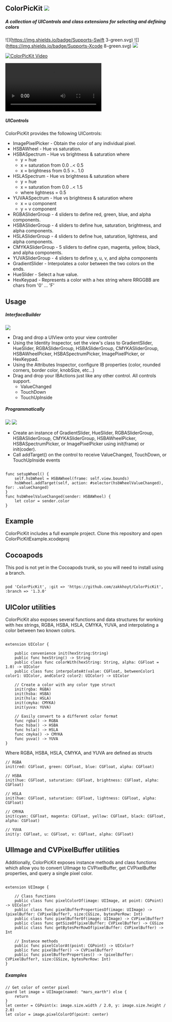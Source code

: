 ## ColorPicKit ![](https://img.shields.io/badge/Version-1.3.0-green.svg)

##### A collection of UIControls and class extensions for selecting and defining colors

![](https://img.shields.io/badge/Supports-Swift 3-green.svg)
![](https://img.shields.io/badge/Supports-Xcode 8-green.svg)
![](https://img.shields.io/badge/Supports-Cocoapods-green.svg)  

[![ColorPicKit Video](http://i.imgur.com/Mxuv4EO.png)](https://www.youtube.com/watch?v=7y1uZWaqHRM)


![](https://zippy.gfycat.com/BlandSpeedyCoyote.webm)  

##### UIControls

ColorPicKit provides the following UIControls:
* ImagePixelPicker - Obtain the color of any individual pixel.
* HSBAWheel - Hue vs saturation.
* HSBASpectrum - Hue vs brightness & saturation where
    * y = hue
    * x = saturation from 0.0 ..< 0.5
    * x = brightness from 0.5 >.. 1.0
* HSLASpectrum - Hue vs brightness & saturation where
    * y = hue
    * x = saturation from 0.0 ..< 1.5
    * where lightness = 0.5
* YUVAASpectrum - Hue vs brightness & saturation where
    * x = u component
    * y = v component
* RGBASliderGroup - 4 sliders to define red, green, blue, and alpha components.
* HSBASliderGroup - 4 sliders to define hue, saturation, brightness, and alpha components.
* HSLASliderGroup - 4 sliders to define hue, saturation, lightness, and alpha components.
* CMYKASliderGroup - 5 sliders to define cyan, magenta, yellow, black, and alpha components.
* YUVASliderGroup - 4 sliders to define y, u, v, and alpha components
* GradientSlider - Interpolates a color between the two colors on the ends.
* HueSlider - Select a hue value.
* HexKeypad - Represents a color with a hex string where RRGGBB are chars from '0' ... 'F'

## Usage

##### InterfaceBuilder
![](https://img.shields.io/badge/Supports-UIControl-green.svg)
- Drag and drop a UIView onto your view controller
- Using the Identity Inspector, set the view's class to GradientSlider, HueSlider, RGBASliderGroup, HSBASliderGroup, CMYKASliderGroup, HSBAWheelPicker, HSBASpectrumPicker, ImagePixelPicker, or HexKeypad.
- Using the Attributes Inspector, configure IB properties (color, rounded corners, border color, knobSize, etc...)
- Drag and drop your IBActions just like any other control. All controls support.
  - ValueChanged
  - TouchDown
  - TouchUpInside

##### Programmatically
![](https://img.shields.io/badge/Supports-init%28frame%29-green.svg)
![](https://img.shields.io/badge/Supports-init%28coder%29-green.svg)  

- Create an instance of GradientSlider, HueSlider, RGBASliderGroup, HSBASliderGroup, CMYKASliderGroup, HSBAWheelPicker, HSBASpectrumPicker, or ImagePixelPicker using init(frame) or init(coder).
- Call addTarget() on the control to receive ValueChanged, TouchDown, or TouchUpInside events

````

func setupWheel() {
    self.hsbWheel = HSBAWheel(frame: self.view.bounds)
    hsbWheel.addTarget(self, action: #selector(hsbWheelValueChanged), for: .valueChanged)
}
func hsbWheelValueChanged(sender: HSBAWheel) {
    let color = sender.color
}

````


## Example

ColorPicKit includes a full example project. Clone this repository and open ColorPicKitExample.xcodeproj

## Cocoapods

This pod is not yet in the Cocoapods trunk, so you will need to install using a branch.

````

pod 'ColorPicKit', :git => 'https://github.com/zakkhoyt/ColorPicKit', :branch => '1.3.0'

````

## UIColor utilities

ColorPicKit also exposes several functions and data structures for working with hex strings, RGBA, HSBA, HSLA, CMYKA, YUVA, and interpolating a color between two known colors.

````

extension UIColor {

    public convenience init(hexString:String)
    public func hexString() -> String
    public class func colorWith(hexString: String, alpha: CGFloat = 1.0) -> UIColor
    public class func interpolateAt(value: CGFloat, betweenColor1 color1: UIColor, andColor2 color2: UIColor) -> UIColor

    // Create a color with any color type struct
    init(rgba: RGBA)
    init(hsba: HSBA)
    init(hsla: HSLA)
    init(cmyka: CMYKA)
    init(yuva: YUVA)

    // Easily convert to a different color format
    func rgba() -> RGBA
    func hsba() -> HSBA
    func hsla() -> HSLA
    func cmyka() -> CMYKA
    func yuva() -> YUVA
}

````

Where RGBA, HSBA, HSLA, CMYKA, and YUVA are defined as structs

````
// RGBA
init(red: CGFloat, green: CGFloat, blue: CGFloat, alpha: CGFloat)

// HSBA
init(hue: CGFloat, saturation: CGFloat, brightness: CGFloat, alpha: CGFloat)

// HSLA
init(hue: CGFloat, saturation: CGFloat, lightness: CGFloat, alpha: CGFloat)

// CMYKA
init(cyan: CGFloat, magenta: CGFloat, yellow: CGFloat, black: CGFloat, alpha: CGFloat)

// YUVA
init(y: CGFloat, u: CGFloat, v: CGFloat, alpha: CGFloat)

````

## UIImage and CVPixelBuffer utilities

Additionally, ColorPicKit exposes instance methods and class functions which allow you to convert UIImage to CVPixelBuffer, get CVPixelBuffer properties, and query a single pixel color.

````

extension UIImage {

    // Class functions
    public class func pixelColorOf(image: UIImage, at point: CGPoint) -> UIColor?
    public class func pixelBufferPropertiesOf(image: UIImage) -> (pixelBuffer: CVPixelBuffer?, size:CGSize, bytesPerRow: Int)
    public class func pixelBufferOf(image: UIImage) -> CVPixelBuffer?
    public class func getSizeOf(pixelBuffer: CVPixelBuffer) -> CGSize
    public class func getBytesPerRowOf(pixelBuffer: CVPixelBuffer) -> Int

    // Instance methods
    public func pixelColorAt(point: CGPoint) -> UIColor?
    public func pixelBuffer() -> CVPixelBuffer?
    public func pixelBufferProperties() -> (pixelBuffer: CVPixelBuffer?, size:CGSize, bytesPerRow: Int)
}

````

##### Examples

````
// Get color of center pixel
guard let image = UIImage(named: "mars_earth") else {
    return
}
let center = CGPoint(x: image.size.width / 2.0, y: image.size.height / 2.0)
let color = image.pixelColorOf(point: center)


````
